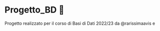 # Progetto_BD :purple_heart:
Progetto realizzato per il corso di Basi di Dati 2022/23 da @rarissimaavis e 
